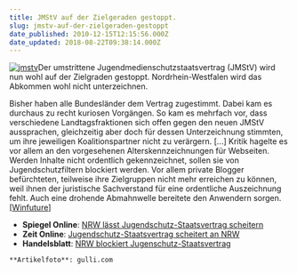 ```yaml
---
title: JMStV auf der Zielgeraden gestoppt.
slug: jmstv-auf-der-zielgeraden-gestoppt
date_published: 2010-12-15T12:15:56.000Z
date_updated: 2018-08-22T09:38:14.000Z
---
```


[![jmstv](//picdump.thafaker.de/2010/12/jmstv-150x150.jpg)](http://picdump.thafaker.de/2010/12/jmstv.jpg)Der umstrittene Jugendmedienschutzstaatsvertrag (JMStV) wird nun wohl  auf der Zielgraden gestoppt. Nordrhein-Westfalen wird das Abkommen wohl  nicht unterzeichnen.

Bisher haben alle Bundesländer dem Vertrag zugestimmt. Dabei kam es  durchaus zu recht kuriosen Vorgängen. So kam es mehrfach vor, dass  verschiedene Landtagsfraktionen sich offen gegen den neuen JMStV  aussprachen, gleichzeitig aber doch für dessen Unterzeichnung stimmten,  um ihre jeweiligen Koalitionspartner nicht zu verärgern. [...] Kritik hagelte es vor allem an den vorgesehenen Alterskennzeichnungen  für Webseiten. Werden Inhalte nicht ordentlich gekennzeichnet, sollen  sie von Jugendschutzfiltern blockiert werden. Vor allem private Blogger  befürchteten, teilweise ihre Zielgruppen nicht mehr erreichen zu können,  weil ihnen der juristische Sachverstand für eine ordentliche  Auszeichnung fehlt. Auch eine drohende Abmahnwelle bereitete den  Anwendern sorgen. [[Winfuture](http://winfuture.de/news,60218.html)]

- **Spiegel Online**: [NRW lässt Jugendschutz-Staatsvertrag scheitern](http://www.spiegel.de/netzwelt/netzpolitik/0,1518,734765,00.html)
- **Zeit Online**: [Jugendschutz-Staatsvertrag scheitert an NRW](http://www.zeit.de/politik/deutschland/2010-12/jugendschutz-staatsvertrag-nrw-gescheitert)
- **Handelsblatt**: [NRW blockiert Jugenschutz-Staatsvertrag](http://www.handelsblatt.com/technologie/it-internet/netz-jubelt-nrw-blockiert-jugenschutz-staatsvertrag;2712916)

`**Artikelfoto**: gulli.com`

